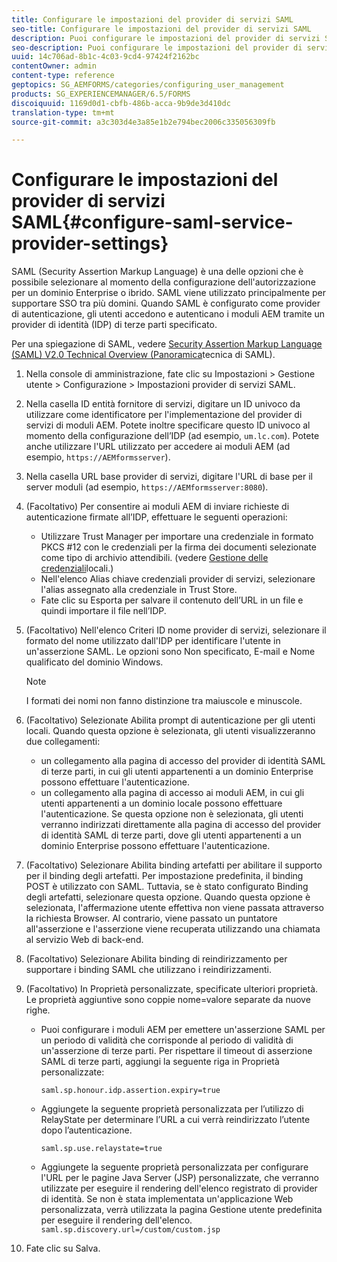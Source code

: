 ```yaml
---
title: Configurare le impostazioni del provider di servizi SAML
seo-title: Configurare le impostazioni del provider di servizi SAML
description: Puoi configurare le impostazioni del provider di servizi SAML per consentire agli utenti di accedere e autenticare i moduli AEM tramite un provider di identità (IDP) di terze parti specificato.
seo-description: Puoi configurare le impostazioni del provider di servizi SAML per consentire agli utenti di accedere e autenticare i moduli AEM tramite un provider di identità (IDP) di terze parti specificato.
uuid: 14c706ad-8b1c-4c03-9cd4-97424f2162bc
contentOwner: admin
content-type: reference
geptopics: SG_AEMFORMS/categories/configuring_user_management
products: SG_EXPERIENCEMANAGER/6.5/FORMS
discoiquuid: 1169d0d1-cbfb-486b-acca-9b9de3d410dc
translation-type: tm+mt
source-git-commit: a3c303d4e3a85e1b2e794bec2006c335056309fb

---
```



# Configurare le impostazioni del provider di servizi SAML{#configure-saml-service-provider-settings}

SAML (Security Assertion Markup Language) è una delle opzioni che è possibile selezionare al momento della configurazione dell&#39;autorizzazione per un dominio Enterprise o ibrido. SAML viene utilizzato principalmente per supportare SSO tra più domini. Quando SAML è configurato come provider di autenticazione, gli utenti accedono e autenticano i moduli AEM tramite un provider di identità (IDP) di terze parti specificato.

Per una spiegazione di SAML, vedere [Security Assertion Markup Language (SAML) V2.0 Technical Overview (Panoramica](https://www.oasis-open.org/committees/download.php/20645/sstc-saml-tech-overview-2%200-draft-10.pdf)tecnica di SAML).

1. Nella console di amministrazione, fate clic su Impostazioni > Gestione utente > Configurazione > Impostazioni provider di servizi SAML.
1. Nella casella ID entità fornitore di servizi, digitare un ID univoco da utilizzare come identificatore per l&#39;implementazione del provider di servizi di moduli AEM. Potete inoltre specificare questo ID univoco al momento della configurazione dell’IDP (ad esempio, `um.lc.com`). Potete anche utilizzare l&#39;URL utilizzato per accedere ai moduli AEM (ad esempio, `https://AEMformsserver`).
1. Nella casella URL base provider di servizi, digitare l&#39;URL di base per il server moduli (ad esempio, `https://AEMformsserver:8080`).
1. (Facoltativo) Per consentire ai moduli AEM di inviare richieste di autenticazione firmate all’IDP, effettuare le seguenti operazioni:

   * Utilizzare Trust Manager per importare una credenziale in formato PKCS #12 con le credenziali per la firma dei documenti selezionate come tipo di archivio attendibili. (vedere [Gestione delle credenziali](/help/forms/using/admin-help/local-credentials.md#managing-local-credentials)locali.)
   * Nell&#39;elenco Alias chiave credenziali provider di servizi, selezionare l&#39;alias assegnato alla credenziale in Trust Store.
   * Fate clic su Esporta per salvare il contenuto dell’URL in un file e quindi importare il file nell’IDP.

1. (Facoltativo) Nell&#39;elenco Criteri ID nome provider di servizi, selezionare il formato del nome utilizzato dall&#39;IDP per identificare l&#39;utente in un&#39;asserzione SAML. Le opzioni sono Non specificato, E-mail e Nome qualificato del dominio Windows.

   >[!NOTE]
   >
   >I formati dei nomi non fanno distinzione tra maiuscole e minuscole.

1. (Facoltativo) Selezionate Abilita prompt di autenticazione per gli utenti locali. Quando questa opzione è selezionata, gli utenti visualizzeranno due collegamenti:

   * un collegamento alla pagina di accesso del provider di identità SAML di terze parti, in cui gli utenti appartenenti a un dominio Enterprise possono effettuare l&#39;autenticazione.
   * un collegamento alla pagina di accesso ai moduli AEM, in cui gli utenti appartenenti a un dominio locale possono effettuare l&#39;autenticazione.
   Se questa opzione non è selezionata, gli utenti verranno indirizzati direttamente alla pagina di accesso del provider di identità SAML di terze parti, dove gli utenti appartenenti a un dominio Enterprise possono effettuare l&#39;autenticazione.

1. (Facoltativo) Selezionare Abilita binding artefatti per abilitare il supporto per il binding degli artefatti. Per impostazione predefinita, il binding POST è utilizzato con SAML. Tuttavia, se è stato configurato Binding degli artefatti, selezionare questa opzione. Quando questa opzione è selezionata, l&#39;affermazione utente effettiva non viene passata attraverso la richiesta Browser. Al contrario, viene passato un puntatore all&#39;asserzione e l&#39;asserzione viene recuperata utilizzando una chiamata al servizio Web di back-end.
1. (Facoltativo) Selezionare Abilita binding di reindirizzamento per supportare i binding SAML che utilizzano i reindirizzamenti.
1. (Facoltativo) In Proprietà personalizzate, specificate ulteriori proprietà. Le proprietà aggiuntive sono coppie nome=valore separate da nuove righe.

   * Puoi configurare i moduli AEM per emettere un&#39;asserzione SAML per un periodo di validità che corrisponde al periodo di validità di un&#39;asserzione di terze parti. Per rispettare il timeout di asserzione SAML di terze parti, aggiungi la seguente riga in Proprietà personalizzate:

      `saml.sp.honour.idp.assertion.expiry=true`

   * Aggiungete la seguente proprietà personalizzata per l’utilizzo di RelayState per determinare l’URL a cui verrà reindirizzato l’utente dopo l’autenticazione.

      `saml.sp.use.relaystate=true`

   * Aggiungete la seguente proprietà personalizzata per configurare l&#39;URL per le pagine Java Server (JSP) personalizzate, che verranno utilizzate per eseguire il rendering dell&#39;elenco registrato di provider di identità. Se non è stata implementata un&#39;applicazione Web personalizzata, verrà utilizzata la pagina Gestione utente predefinita per eseguire il rendering dell&#39;elenco.
   `saml.sp.discovery.url=/custom/custom.jsp`

1. Fate clic su Salva.

